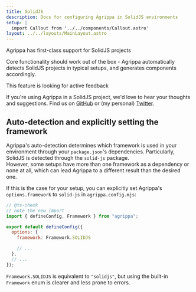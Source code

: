 ```yaml
---
title: SolidJS
description: Docs for configuring Agrippa in SolidJS environments
setup: |
  import Callout from '../../components/Callout.astro'
layout: ../../layouts/MainLayout.astro
---
```


<Callout type="success">
  <p slot="header">Agrippa has first-class support for SolidJS projects</p>
Core functionality should work out of the box - Agrippa automatically detects SolidJS projects in typical setups, and generates components accordingly.
</Callout>

<Callout type="warning">
  <p slot="header">This feature is looking for active feedback</p>
If you're using Agrippa in a SolidJS project, we'd love to hear your thoughts and suggestions. Find us on <a href="https://github.com/NitzanHen/agrippa/issues">GitHub</a> or (my personal) <a href="https://twitter.com/nitzanhen">Twitter</a><span>.</span>
</Callout>

## Auto-detection and explicitly setting the framework

Agrippa's auto-detection determines which framework is used in your environment through your `package.json`'s dependencies. Particularly, SolidJS is detected through the `solid-js` package. <br/>
However, some setups have more than one framework as a dependency or none at all, which can lead Agrippa to a different result than the desired one. 

If this is the case for your setup, you can explicitly set Agrippa's `options.framework` to `solid-js` in `agrippa.config.mjs`:

```js
// @ts-check
// note the new import
import { defineConfig, Framework } from "agrippa";

export default defineConfig({
  options: {
    framework: Framework.SOLIDJS

    // ...
  },
  // ...
});
```

`Framework.SOLIDJS` is equivalent to `"solidjs"`, but using the built-in `Framework` enum is clearer and less prone to errors.

